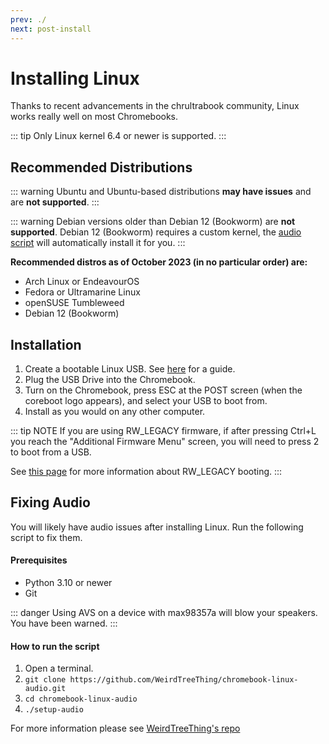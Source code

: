 ```yaml
---
prev: ./
next: post-install
---
```

# Installing Linux
Thanks to recent advancements in the chrultrabook community, Linux works really well on most Chromebooks.

::: tip
Only Linux kernel 6.4 or newer is supported.
:::

## Recommended Distributions

::: warning
Ubuntu and Ubuntu-based distributions **may have issues** and are **not supported**.
:::

::: warning
Debian versions older than Debian 12 (Bookworm) are **not supported**. Debian 12 (Bookworm) requires a custom kernel, the [audio script](#fixing-audio) will automatically install it for you.
:::

**Recommended distros as of October 2023 (in no particular order) are:**

* Arch Linux or EndeavourOS
* Fedora or Ultramarine Linux
* openSUSE Tumbleweed
* Debian 12 (Bookworm)

## Installation

1. Create a bootable Linux USB. See [here](bootableusb.md) for a guide.
2. Plug the USB Drive into the Chromebook.
3. Turn on the Chromebook, press ESC at the POST screen (when the coreboot logo appears), and select your USB to boot from. 
4. Install as you would on any other computer.

::: tip NOTE
If you are using RW_LEGACY firmware, if after pressing Ctrl+L you reach the "Additional Firmware Menu" screen, you will need to press 2 to boot from a USB.

See [this page](../firmware/flashing-firmware.md) for more information about RW_LEGACY booting.
:::

## Fixing Audio

You will likely have audio issues after installing Linux. Run the following script to fix them. 

#### Prerequisites
* Python 3.10 or newer
* Git

::: danger
Using AVS on a device with max98357a will blow your speakers. You have been warned. 
:::

#### How to run the script
1. Open a terminal.
2. `git clone https://github.com/WeirdTreeThing/chromebook-linux-audio.git`
3. `cd chromebook-linux-audio`
4. `./setup-audio`

For more information please see [WeirdTreeThing's repo](https://github.com/WeirdTreeThing/chromebook-linux-audio)
